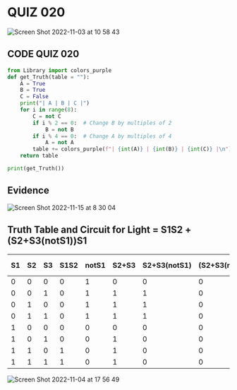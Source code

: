 # QUIZ 020
![Screen Shot 2022-11-03 at 10 58 43](https://user-images.githubusercontent.com/111819437/199634678-556e611e-7d58-4b48-843f-ccea9e677b25.png)

## CODE QUIZ 020
```.py
from Library import colors_purple
def get_Truth(table = ""):
    A = True
    B = True
    C = False
    print("| A | B | C |")
    for i in range(8):
        C = not C
        if i % 2 == 0:  # Change B by multiples of 2
            B = not B
        if i % 4 == 0:  # Change A by multiples of 4
            A = not A
        table += colors_purple(f"| {int(A)} | {int(B)} | {int(C)} |\n")
    return table

print(get_Truth())

```
## Evidence 

![Screen Shot 2022-11-15 at 8 30 04](https://user-images.githubusercontent.com/111819437/201789425-74a74647-150f-4d02-a754-54e360c5949d.png)


## Truth Table and Circuit for Light = S1S2 + (S2+S3(notS1))S1
| S1 	| S2 	| S3 	| S1S2 	| notS1 	| S2+S3 	| S2+S3(notS1) 	| (S2+S3(notS1))S1 	| S1S2+(S2+S3(notS1))S1 	|
|----	|----	|----	|------	|-------	|-------	|--------------	|------------------	|-----------------------	|
| 0  	| 0  	| 0  	| 0    	| 1     	| 0     	| 0            	| 0                	| 0                     	|
| 0  	| 0  	| 1  	| 0    	| 1     	| 1     	| 1            	| 0                	| 0                     	|
| 0  	| 1  	| 0  	| 0    	| 1     	| 1     	| 1            	| 0                	| 0                     	|
| 0  	| 1  	| 1  	| 0    	| 1     	| 1     	| 1            	| 0                	| 0                     	|
| 1  	| 0  	| 0  	| 0    	| 0     	| 0     	| 0            	| 0                	| 0                     	|
| 1  	| 0  	| 1  	| 0    	| 0     	| 1     	| 0            	| 0                	| 0                     	|
| 1  	| 1  	| 0  	| 1    	| 0     	| 1     	| 0            	| 0                	| 1                     	|
| 1  	| 1  	| 1  	| 1    	| 0     	| 1     	| 0            	| 0                	| 1                     	|

![Screen Shot 2022-11-04 at 17 56 49](https://user-images.githubusercontent.com/111819437/199932836-c8a2edfb-89a7-4a52-a2ab-a159af48d04a.png)




